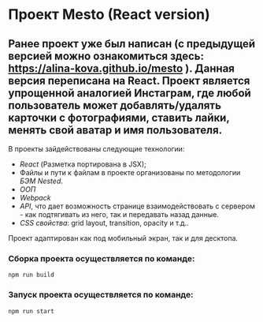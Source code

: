 # Проект Mesto (React version)

## Ранее проект уже был написан (с предыдущей версией можно ознакомиться здесь: https://alina-kova.github.io/mesto ). Данная версия переписана на React. Проект является упрощенной аналогией Инстаграм, где любой пользователь может добавлять/удалять карточки с фотографиями, ставить лайки, менять свой аватар и имя пользователя.

В проекты зайдействованы следующие технологии:

* *React* (Разметка портирована в JSX);
* Файлы и пути к файлам в проекте организованы по методологии *БЭМ Nested*.
* *ООП*
* *Webpack*
* *API*, что дает возможность странице взаимодействовать с сервером - как подтягивать из него, так и передавать назад данные.
* *CSS свойства*: grid layout, transition, opacity и т.д..

Проект адаптирован как под мобильный экран, так и для десктопа.

### Сборка проекта осуществляется по команде:

    npm run build

### Запуск проекта осуществляется по команде:

    npm run start
